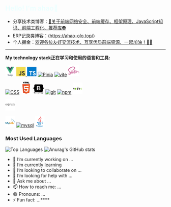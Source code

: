 <h2><font color=#ECFFFF> Hello! I'm ahao👋</font></h2>

* 分享技术类博客：[📖关于前端网络安全、前端缓存、框架原理、JavaScript知识、前端工程化、推荐库👽]()
* ERP记录类博客：(https://ahao-olo.top/)
* 个人掘金：[欢迎各位友好交流技术、互享优质前端资源、一起加油！😶‍🌫️]()



<hr>

**My technology stack正在学习和使用的语言和工具:**  


<a href="https://vuejs.org/" target="_blank" rel="noreferrer"> <img src="https://raw.githubusercontent.com/devicons/devicon/master/icons/vuejs/vuejs-original-wordmark.svg" alt="vuejs" width="30" height="30"/></a>
<a href="https://developer.mozilla.org/en-US/docs/Web/JavaScript" target="_blank" rel="noreferrer"> <img src="https://raw.githubusercontent.com/devicons/devicon/master/icons/javascript/javascript-original.svg" alt="javascript" width="30" height="30"/> </a>
<a href="https://www.typescriptlang.org/" target="_blank" rel="noreferrer"> <img src="https://raw.githubusercontent.com/devicons/devicon/master/icons/typescript/typescript-original.svg" alt="typescript" width="30" height="30"/></a>
<a href="https://pinia.vuejs.org/" target="_blank" rel="noreferrer"> <img src="https://pinia.vuejs.org/logo.svg" alt="Pinia" width="30" height="35"/></a>
<a href="https://cn.vitejs.dev/guide/" target="_blank" rel="noreferrer"> <img src="https://vitejs.dev/logo-with-shadow.png" alt="vite" width="35" height="37"/></a>
<a href="https://sass-lang.com" target="_blank" rel="noreferrer"> <img src="https://raw.githubusercontent.com/devicons/devicon/master/icons/sass/sass-original.svg" alt="sass" width="35" height="35"/></a>




<a href="https://developer.mozilla.org/zh-CN/docs/Web/CSS" target="_blank" rel="noreferrer"> <img src="https://i.postimg.cc/xTXBs9xW/css3.png" alt="CSS" width="35" height="38"/></a>
<a href="https://developer.mozilla.org/zh-CN/docs/Web/HTML" target="_blank" rel="noreferrer"> <img src="https://raw.githubusercontent.com/devicons/devicon/master/icons/html5/html5-original-wordmark.svg" alt="html5" width="35" height="38"/></a>
<a href="https://getbootstrap.com" target="_blank" rel="noreferrer"> <img src="https://raw.githubusercontent.com/devicons/devicon/master/icons/bootstrap/bootstrap-plain-wordmark.svg" alt="bootstrap" width="35" height="30"/></a>
<a href="https://git-scm.com/" target="_blank" rel="noreferrer"><img src="https://i.postimg.cc/RFrczL47/git.png" alt="git" width="35" height="35"/></a>
<a href="https://www.npmjs.com/" target="_blank" rel="noreferrer"><img src="https://i.postimg.cc/13sCk6yV/npm.png" alt="npm" width="30" height="35"/></a>
<a href="https://nodejs.org/" target="_blank" rel="noreferrer"><img src="https://raw.githubusercontent.com/devicons/devicon/master/icons/nodejs/nodejs-original-wordmark.svg" alt="node" width="30" height="35"/></a>

<a href="https://expressjs.com" target="_blank" rel="noreferrer"><img src="https://raw.githubusercontent.com/devicons/devicon/master/icons/express/express-original-wordmark.svg" alt="mysql" width="30" height="35"/></a>



<a href="https://www.mysql.com/" target="_blank" rel="noreferrer"><img src="https://raw.githubusercontent.com/devicons/devicon/master/icons/mysql/mysql-original-wordmark.svg" alt="mysql" width="30" height="35"/></a>
<a href="https://www.microsoft.com/en-us/sql-server" target="_blank" rel="noreferrer"><img src="https://www.svgrepo.com/show/303229/microsoft-sql-server-logo.svg" alt="mysql" width="30" height="35"/></a>
<a href="https://www.java.com/" target="_blank" rel="noreferrer"><img src="https://raw.githubusercontent.com/devicons/devicon/master/icons/java/java-original.svg" alt="mysql" width="30" height="35"/></a>








### Most Used Languages
![Top Languages](https://github-readme-stats.vercel.app/api/top-langs?username=shivam1646&show_icons=true&langs_count=8&locale=en&layout=compact&hide=java,shell,python,html)     ![Anurag's GitHub stats](https://github-readme-stats.vercel.app/api?username=anuraghazra&show_icons=true&theme=radical)



<!-- **cxman1/cxman1** is a ✨ _special_ ✨ repository because its `README.md` (this file) appears on your GitHub profile. -->
<!-- Here are some ideas to get you started: -->

- 🔭 I’m currently working on ...
- 🌱 I’m currently learning 
- 👯 I’m looking to collaborate on ...
- 🤔 I’m looking for help with ...
- 💬 Ask me about ...
- 📫 How to reach me: ...
- 😄 Pronouns: ...
- ⚡ Fun fact: ...****
